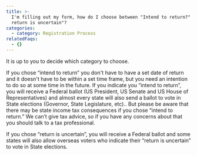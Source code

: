 ```yaml
---
title: >-
  I'm filling out my form, how do I choose between "Intend to return?" or "My
  return is uncertain"?
categories:
  - category: Registration Process
relatedFaqs:
  - {}
---
```

It is up to you to decide which category to choose.  

If you chose “intend to return” you don't have to have a set date of return and it doesn't have to be within a set time frame, but you need an intention to do so at some time in the future. If you indicate you “intend to return”, you will receive a Federal ballot (US President, US Senate and US House of Representatives) and almost every state will also send a ballot to vote in State elections (Governor, State Legislature, etc).. But please be aware that there may be state income tax consequences if you chose “intend to return.” We can’t give tax advice, so if you have any concerns about that you should talk to a tax professional.

If you chose “return is uncertain”, you will receive a Federal ballot and some states will also allow overseas voters who indicate their “return is uncertain” to vote in State elections.
